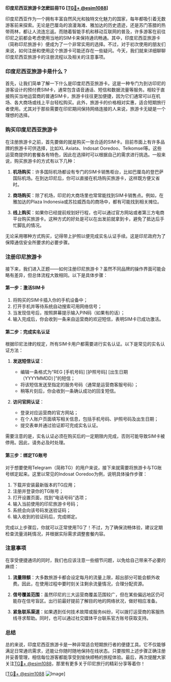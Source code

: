 **印度尼西亚旅游卡怎麽註冊TG [[TG💪+ @esim1088](https://t.me/s/esim1088)]**

印度尼西亚作为一个拥有丰富自然风光和独特文化魅力的国家，每年都吸引着无数游客前来探索。无论是巴厘岛的浪漫海滩、雅加达的历史遗迹，还是苏门答腊的热带雨林，都让人流连忘返。而随着智能手机和移动互联网的普及，许多游客在前往印尼之前都会考虑使用当地的SIM卡来保持通讯畅通。其中，印度尼西亚旅游卡（简称印尼旅游卡）便成为了一个非常实用的选择。不过，对于初次使用的朋友们来说，如何注册和使用这个旅游卡可能还存在一些疑问。今天，我们就来详细聊聊印度尼西亚旅游卡的注册流程以及相关的注意事项。

### 印度尼西亚旅游卡是什么？

首先，让我们简单了解一下什么是印度尼西亚旅游卡。这是一种专门为到访印尼的游客设计的预付费SIM卡，通常包含语音通话、短信和数据流量等服务。相较于直接购买当地运营商的普通SIM卡，旅游卡往往更加便捷，因为它们通常可以在机场、各大商场或线上平台轻松购买。此外，旅游卡的价格相对实惠，适合短期旅行者使用。尤其对于那些需要在印尼期间保持网络连接的人来说，旅游卡无疑是一个理想的选择。

### 购买印度尼西亚旅游卡

在注册旅游卡之前，首先要做的就是购买一张合适的SIM卡。目前市面上有许多品牌的旅游卡可供选择，比如XL Axiata、Indosat Ooredoo、Telkomsel等。这些运营商提供的套餐各有特色，因此在选择时可以根据自己的需求进行挑选。一般来说，购买旅游卡的方式有以下几种：

1. **机场购买**：许多国际机场都设有专门的SIM卡销售柜台，比如巴厘岛的登巴萨国际机场。在到达印尼后，你可以直接在机场购买旅游卡，这样既方便又省时。
   
2. **商场购买**：除了机场，印尼的大商场里也常常能找到SIM卡销售点。例如，在雅加达的Plaza Indonesia或苏拉威西岛的商场中，都有可能找到相关摊位。

3. **线上购买**：如果你已经提前规划好行程，也可以通过官方网站或者第三方电商平台购买旅游卡。这种方式的好处是可以在出发前就拿到卡，避免了抵达后手忙脚乱的情况。

无论采用哪种方式购买，记得带上护照以便完成实名认证手续。这是印尼政府为了保障通信安全所要求的必要步骤。

### 注册印尼旅游卡

接下来，我们进入正题——如何注册印尼旅游卡？虽然不同品牌的操作界面可能会略有差异，但总体流程大致相同。以下是具体步骤：

#### 第一步：激活SIM卡

1. 将购买的SIM卡插入你的手机设备中；
2. 打开手机并等待系统自动搜索可用网络信号；
3. 当发现信号后，按照屏幕提示输入PIN码（如果有的话）；
4. 输入完成后，你会收到一条来自运营商的欢迎短信，表明SIM卡已成功激活。

#### 第二步：完成实名认证

根据印尼法律的规定，所有SIM卡用户都需要进行实名认证。以下是常见的实名认证方法：

1. **发送短信认证**：
   - 编辑一条格式为“REG [手机号码] [护照号码] [出生日期（YYYYMMDD）]”的短信；
   - 将该短信发送至指定的服务号码（通常是运营商客服号码）；
   - 稍等片刻后，你会收到一条确认成功的回复短信。

2. **访问官网认证**：
   - 登录对应运营商的官方网站；
   - 在个人账户页面填写相关信息，包括手机号码、护照号码及出生日期；
   - 提交表单并通过验证即可完成实名认证。

需要注意的是，实名认证必须在购买后的一定期限内完成，否则可能导致SIM卡被停用。因此，请务必及时处理。

#### 第三步：绑定TG账号

对于想要使用Telegram（简称TG）的用户来说，接下来就需要将旅游卡与TG账号绑定起来。这里以常见的Indosat Ooredoo为例，说明具体操作步骤：

1. 下载并安装最新版本的TG应用；
2. 注册并登录你的TG账号；
3. 打开设置页面，找到“电话号码”选项；
4. 输入当前使用的印尼旅游卡号码；
5. 系统会向该号码发送验证码；
6. 输入收到的验证码后，完成绑定。

完成以上步骤后，你就可以正常使用TG了！不过，为了确保流畅体验，建议定期检查流量消耗情况，并根据实际需求调整套餐内容。

### 注意事项

在享受便捷通讯的同时，我们也应该注意一些细节问题，以免给自己带来不必要的麻烦：

1. **流量限额**：大多数旅游卡都会设定每月的流量上限，超出部分可能会额外收费。因此，在使用过程中要时刻关注剩余流量情况，合理分配资源。

2. **信号覆盖范围**：虽然印尼的三大运营商覆盖范围较广，但在某些偏远地区仍可能存在信号盲区。出行前最好提前了解目的地的网络状况，做好相应准备。

3. **紧急联系渠道**：如果遇到任何技术故障或服务纠纷，可以拨打运营商的客服热线寻求帮助。同时，也可以通过社交媒体平台联系官方账号获取支持。

### 总结

总的来说，印度尼西亚旅游卡是一种非常适合短期旅行者的便捷工具。它不仅能够满足日常通讯需求，还能让你随时随地保持在线状态。只要按照上述步骤正确注册并妥善管理，相信每位游客都能享受到愉快顺畅的旅程体验。最后，再次提醒大家关注[TG💪+ @esim1088](https://t.me/s/esim1088)，那里有更多关于印尼旅行的精彩分享等着你！

[[TG💪+ @esim1088](https://t.me/s/esim1088) ![Image](https://i.postimg.cc/4NQfJmqS/Snipaste-2025-05-13-00-14-12.png)]